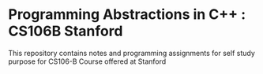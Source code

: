 # Programming Abstractions in C++ : CS106B Stanford

This repository contains notes and programming assignments for self study purpose for CS106-B Course offered at Stanford
